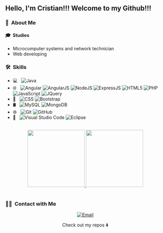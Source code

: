 <!---
- 👋 Hi, I’m @cjuan-code
- 👀 I’m interested in ...
- 🌱 I’m currently learning ...
- 💞️ I’m looking to collaborate on ...
- 📫 How to reach me ...

cjuan-code/cjuan-code is a ✨ special ✨ repository because its `README.md` (this file) appears on your GitHub profile.
You can click the Preview link to take a look at your changes.
--->

<h2> Hello, I'm Cristian!!! Welcome to my Github!!! </h2>

<h3> 👦 &nbsp;About Me </h3>

<h4>🎓 &nbsp;Studies</h4>
<ul>
  <li>Microcomputer systems and network technician</li>
  <li>Web developing</li>
</ul>

<h3> 🛠 &nbsp;Skills</h3>

- 💻 &nbsp;
  ![Java](https://img.shields.io/badge/-Java-333333?style=flat&logo=Java&logoColor=007396)
- 🌐 &nbsp;
  ![Angular](https://img.shields.io/badge/-Angular-333333?style=flat&logo=angular)
  ![AngularJS](https://img.shields.io/badge/AngularJS-333333?style=flat&logo=angularjs&logoColor=white)
  ![NodeJS](https://img.shields.io/badge/Node.js-333333?style=flat&logo=node.js&logoColor=white)
  ![ExpressJS](https://img.shields.io/badge/Express.js-333333?style=flat)
  ![HTML5](https://img.shields.io/badge/-HTML5-333333?style=flat&logo=HTML5)
  ![PHP](  https://img.shields.io/badge/-PHP%20OOP-333333?style=flat&logo=php)
  ![JavaScript](https://img.shields.io/badge/-JavaScript-333333?style=flat&logo=javascript)
  ![JQuery](https://img.shields.io/badge/jQuery-333333?style=flat=jquery&logoColor=white)
- 🎨 &nbsp;
  ![CSS](https://img.shields.io/badge/-CSS-333333?style=flat&logo=CSS3&logoColor=1572B6)
  ![Bootstrap](https://img.shields.io/badge/Bootstrap-333333?style=flat&logo=bootstrap&logoColor=white) 
- 🛢 &nbsp;
  ![MySQL](https://img.shields.io/badge/-MySQL-333333?style=flat&logo=mysql)
  ![MongoDB](https://img.shields.io/badge/-MongoDB-333333?style=flat&logo=mongodb)
- ⚙️ &nbsp;
  ![Git](https://img.shields.io/badge/-Git-333333?style=flat&logo=git)
  ![GitHub](https://img.shields.io/badge/-GitHub-333333?style=flat&logo=github)
- 🔧 &nbsp;
  ![Visual Studio Code](https://img.shields.io/badge/-Visual%20Studio%20Code-333333?style=flat&logo=visual-studio-code&logoColor=007ACC)
  ![Eclipse](https://img.shields.io/badge/-Eclipse-333333?style=flat&logo=eclipse-ide&logoColor=2C2255)
  
<br/>
<div align="center">
  
  <a href="https://github.com/cjuan-code">
    <img height="180em" src="https://github-readme-stats.vercel.app/api/top-langs/?username=cjuan-code&layout=compact" />
    <img height="180em" src="https://github-readme-stats.vercel.app/api?username=cjuan-code&show_icons=true" />
  </a>
</div>
<br/>

<h3> 🤝🏻 &nbsp;Contact with Me </h3>

<p align="center">
<a href="mailto:cjuaniestacio@gmail.com"><img alt="Email" src="https://img.shields.io/badge/Email-cjuaniestacio@gmail.com-blue?style=flat-square&logo=gmail"></a>
</p>

<p align="center">
Check out my repos ⬇️ 
</p>

